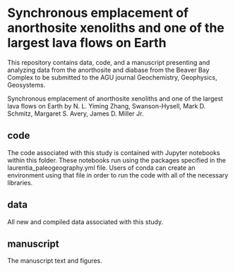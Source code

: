 # Synchronous emplacement of anorthosite xenoliths and one of the largest lava flows on Earth

This repository contains data, code, and a manuscript presenting and analyzing data from the anorthosite and diabase from the Beaver Bay Complex to be submitted to the AGU journal Geochemistry, Geophysics, Geosystems.

Synchronous emplacement of anorthosite xenoliths and one of the largest lava flows on Earth by N. L. Yiming Zhang, Swanson-Hysell, Mark D. Schmitz, Margaret S. Avery, James D. Miller Jr.

## code
The code associated with this study is contained with Jupyter notebooks within this folder. These notebooks run using the packages specified in the laurentia_paleogeography.yml file. Users of conda can create an environment using that file in order to run the code with all of the necessary libraries.

## data
All new and compiled data associated with this study.

## manuscript
The manuscript text and figures.
